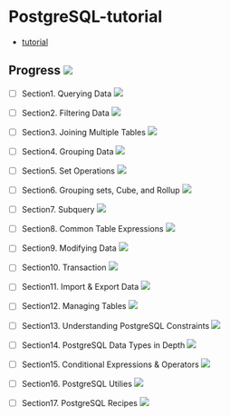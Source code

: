 # PostgreSQL-tutorial
- [tutorial](https://www.postgresqltutorial.com/)

## Progress ![](https://progress-bar.dev/0/?scale=17&suffix=/17)
- [ ] Section1. Querying Data ![](https://progress-bar.dev/0/?scale=4&suffix=/4)
- [ ] Section2. Filtering Data ![](https://progress-bar.dev/0/?scale=7&suffix=/7)
- [ ] Section3. Joining Multiple Tables ![](https://progress-bar.dev/0/?scale=8&suffix=/8)
- [ ] Section4. Grouping Data ![](https://progress-bar.dev/0/?scale=2&suffix=/2)
- [ ] Section5. Set Operations ![](https://progress-bar.dev/0/?scale=3&suffix=/3)
- [ ] Section6. Grouping sets, Cube, and Rollup ![](https://progress-bar.dev/0/?scale=3&suffix=/3)
- [ ] Section7. Subquery ![](https://progress-bar.dev/0/?scale=4&suffix=/4)
- [ ] Section8. Common Table Expressions ![](https://progress-bar.dev/0/?scale=2&suffix=/2)
- [ ] Section9. Modifying Data ![](https://progress-bar.dev/0/?scale=6&suffix=/6)
- [ ] Section10. Transaction ![](https://progress-bar.dev/0/?scale=1&suffix=/1)
- [ ] Section11. Import & Export Data ![](https://progress-bar.dev/0/?scale=2&suffix=/2)
- [ ] Section12. Managing Tables ![](https://progress-bar.dev/0/?scale=16&suffix=/16)
- [ ] Section13. Understanding PostgreSQL Constraints ![](https://progress-bar.dev/0/?scale=5&suffix=/5)
- [ ] Section14. PostgreSQL Data Types in Depth ![](https://progress-bar.dev/0/?scale=13&suffix=/13)
- [ ] Section15. Conditional Expressions & Operators ![](https://progress-bar.dev/0/?scale=4&suffix=/4)
- [ ] Section16. PostgreSQL Utilies ![](https://progress-bar.dev/0/?scale=1&suffix=/1)
- [ ] Section17. PostgreSQL Recipes ![](https://progress-bar.dev/0/?scale=5&suffix=/5)

